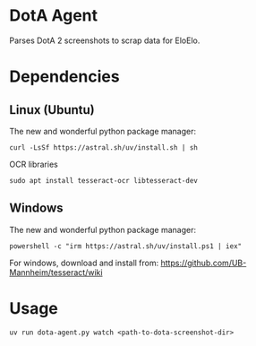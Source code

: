 # DotA Agent

Parses DotA 2 screenshots to scrap data for EloElo.


# Dependencies

## Linux (Ubuntu)

The new and wonderful python package manager:
```
curl -LsSf https://astral.sh/uv/install.sh | sh
```

OCR libraries
```
sudo apt install tesseract-ocr libtesseract-dev
```

## Windows

The new and wonderful python package manager:
```
powershell -c "irm https://astral.sh/uv/install.ps1 | iex"
```

For windows, download and install from: https://github.com/UB-Mannheim/tesseract/wiki

# Usage

```
uv run dota-agent.py watch <path-to-dota-screenshot-dir>
```